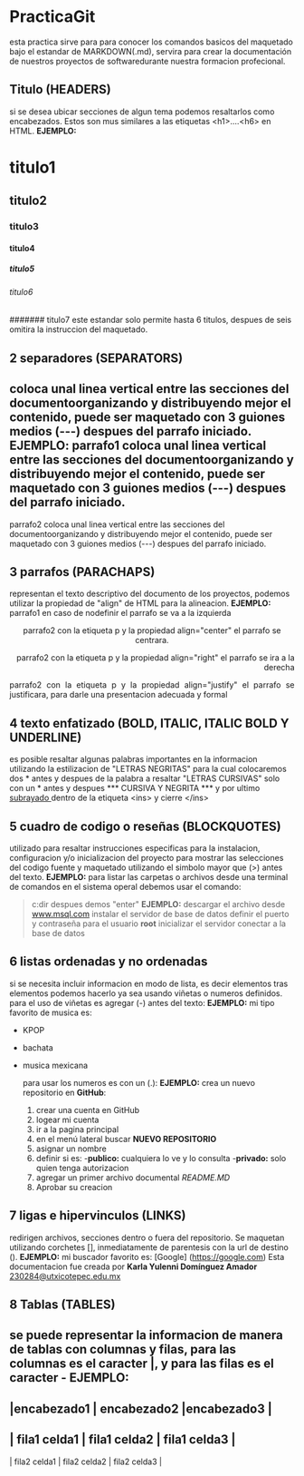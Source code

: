 # PracticaGit
esta practica sirve para para conocer los comandos basicos del maquetado bajo el estandar de MARKDOWN(.md), servira para crear la documentación de nuestros proyectos de softwaredurante nuestra formacion profecional.
## Titulo (HEADERS)
si se desea ubicar secciones de algun tema podemos resaltarlos como encabezados. Estos son mus similares a las etiquetas \<h1>....\<h6> en HTML.
**EJEMPLO:**
# titulo1
## titulo2
### titulo3
#### titulo4
##### titulo5
###### titulo6
####### titulo7
este estandar solo permite hasta 6 titulos, despues de seis omitira la instruccion del maquetado.

## 2 separadores (SEPARATORS)
coloca unal linea vertical entre las secciones del documentoorganizando y distribuyendo mejor el contenido, puede ser maquetado con 3 guiones medios (---) despues del parrafo iniciado.
**EJEMPLO:**
parrafo1 coloca unal linea vertical entre las secciones del documentoorganizando y distribuyendo mejor el contenido, puede ser maquetado con 3 guiones medios (---) despues del parrafo iniciado.
---
parrafo2 coloca unal linea vertical entre las secciones del documentoorganizando y distribuyendo mejor el contenido, puede ser maquetado con 3 guiones medios (---) despues del parrafo iniciado.
## 3 parrafos (PARACHAPS)
representan el texto descriptivo del documento de los proyectos, podemos utilizar la propiedad de "align" de HTML para la alineacion. 
**EJEMPLO:**
parrafo1 en caso de nodefinir el parrafo se va a la izquierda 
<p align="center"> parrafo2 con la etiqueta p y la propiedad align="center" el parrafo se centrara.
  <p align="right"> parrafo2 con la etiqueta p y la propiedad align="right" el parrafo se ira a la derecha
    <p align="justify"> parrafo2 con la etiqueta p y la propiedad align="justify" el parrafo se justificara, para darle una presentacion adecuada y formal
      
## 4 texto enfatizado (BOLD, ITALIC, ITALIC BOLD Y UNDERLINE)
es posible resaltar algunas palabras importantes en la informacion utilizando la estilizacion de "LETRAS NEGRITAS" para la cual colocaremos dos * antes y despues de la palabra a resaltar "LETRAS CURSIVAS" solo con un * antes y despues *** CURSIVA Y NEGRITA *** y por ultimo  <ins>  subrayado  </ins>  dentro de la etiqueta \<ins> y cierre \</ins>
## 5 cuadro de codigo o reseñas (BLOCKQUOTES)
utilizado para resaltar instrucciones especificas para la instalacion, configuracion y/o inicializacion del proyecto para mostrar las selecciones del codigo fuente y maquetado utilizando el simbolo mayor que (>) antes del texto.
**EJEMPLO:**
para listar las carpetas o archivos desde una terminal de comandos en el sistema operal debemos usar el comando:
> c:dir
despues demos "enter"
**EJEMPLO:**
> descargar el archivo desde www.msql.com
> instalar el servidor de base de datos
> definir el puerto y contraseña para el usuario **root**
> inicializar el servidor
> conectar a la base de datos
## 6 listas ordenadas y no ordenadas 
si se necesita incluir informacion en modo de lista, es decir elementos tras elementos podemos hacerlo ya sea usando viñetas o numeros definidos.
para el uso de viñetas es agregar (-) antes del texto:
**EJEMPLO:**
mi tipo favorito de musica es:
- KPOP
- bachata
- musica mexicana

  para usar los numeros es con un (.):
  **EJEMPLO:**
  crea un nuevo repositorio en **GitHub**:
  1. crear una cuenta en GitHub
  2. logear mi cuenta
  6. ir a la pagina principal
  7. en el menú lateral buscar **NUEVO REPOSITORIO**
  8. asignar un nombre
  98. definir si es:
      -**publico:** cualquiera lo ve y lo consulta
       -**privado:** solo quien tenga autorizacion
  1. agregar un primer archivo documental *README.MD*
  2. Aprobar su creacion
## 7 ligas e hipervinculos (LINKS)
redirigen archivos, secciones dentro o fuera del repositorio. Se maquetan utilizando corchetes \[\], inmediatamente de parentesis con la url de destino \(\).
**EJEMPLO:**
mi buscador favorito es: [Google] (https://google.com)
Esta documentacion fue creada por **Karla Yulenni Domínguez Amador** 230284@utxicotepec.edu.mx
## 8 Tablas (TABLES)
se puede representar la informacion de manera de tablas con columnas y filas, para las columnas es el caracter |, y para las filas es el caracter -
**EJEMPLO:**
--------------------------------------------------------
|encabezado1 | encabezado2 |encabezado3 |
--------------------------------------------------------
| fila1 celda1 |  fila1 celda2 |  fila1 celda3 |
--------------------------------------------------------
| fila2 celda1 |  fila2 celda2 |  fila2 celda3 |
